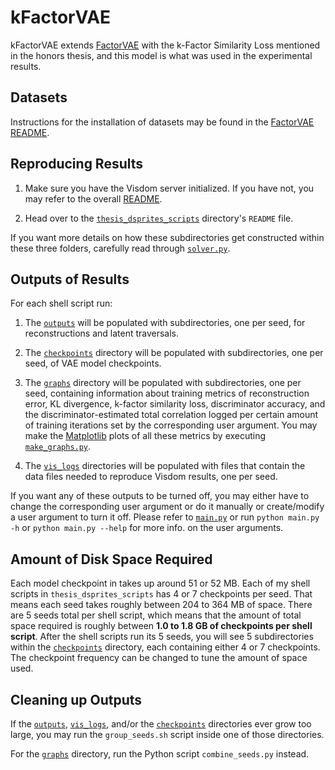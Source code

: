 # kFactorVAE
kFactorVAE extends [FactorVAE](FactorVAE_README.md) with the k-Factor Similarity Loss
mentioned in the honors thesis, and this model is what was used in the experimental results.


## Datasets 
Instructions for the installation of datasets may be found in the [FactorVAE README](FactorVAE_README.md). 


## Reproducing Results

1. Make sure you have the Visdom server initialized. If you have not, you may refer 
to the overall [README](../README.md). 

2. Head over to the [`thesis_dsprites_scripts`](./thesis_dsprites_scripts) directory's `README` file.


If you want more details on how these subdirectories get constructed within these three folders,
carefully read through [`solver.py`](solver.py).


## Outputs of Results
For each shell script run:

1. The [`outputs`](./outputs/) will be populated with subdirectories, one per seed, for reconstructions and latent traversals.

2. The [`checkpoints`](./checkpoints/) directory will be populated with subdirectories, one per seed, of VAE model checkpoints.

3. The [`graphs`](./graphs/) directory will be populated with subdirectories, one per seed, containing information 
about training metrics of reconstruction error, KL divergence, k-factor similarity loss, discriminator accuracy, and the discriminator-estimated total correlation logged per certain amount of training iterations set by the corresponding user argument. You may make the [Matplotlib](https://matplotlib.org) plots of all these metrics
by executing [`make_graphs.py`](graphs/make_graphs.py).

4. The [`vis_logs`](./vis_logs/) directories will be populated with files that contain the data files needed
to reproduce Visdom results, one per seed. 

If you want any of these outputs to be turned off, you may either have to change the corresponding user 
argument or do it manually or create/modify a user argument to turn it off. Please refer to [`main.py`](main.py)
or run `python main.py -h` or `python main.py --help` for more info. on the user arguments. 



## Amount of Disk Space Required
Each model checkpoint in takes up around 51 or 52 MB. Each of my shell scripts in `thesis_dsprites_scripts` has 4 or 7 checkpoints per seed. That means each seed takes roughly between 204 to 364 MB
of space. There are 5 seeds total per shell script, which means that the amount of total space required
is roughly between **1.0 to 1.8 GB of checkpoints per shell script**. After the shell scripts run its 5 seeds, you will
see 5 subdirectories within the [`checkpoints`](./checkpoints/) directory, each containing 
either 4 or 7 checkpoints. The checkpoint frequency can be changed to tune the amount of space used.


## Cleaning up Outputs
If the [`outputs`](./outputs/), [`vis_logs`](./vis_logs), and/or the [`checkpoints`](./checkpoints/) directories ever grow too large, you may run the `group_seeds.sh` script inside one of those directories. 

For the [`graphs`](./graphs/) directory, run the Python script `combine_seeds.py` instead.
